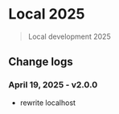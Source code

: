 # Local 2025
> Local development 2025

## Change logs

### April 19, 2025 - v2.0.0
- rewrite localhost